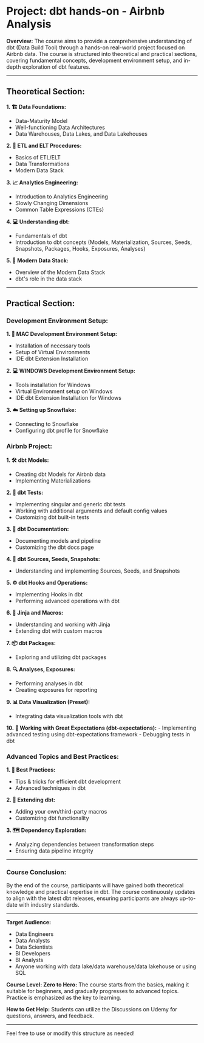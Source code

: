# Project: dbt hands-on - Airbnb Analysis

**Overview:**
The course aims to provide a comprehensive understanding of dbt (Data Build Tool) through a hands-on real-world project focused on Airbnb data. The course is structured into theoretical and practical sections, covering fundamental concepts, development environment setup, and in-depth exploration of dbt features.

---

## Theoretical Section:

**1. 🏗️ Data Foundations:**
   - Data-Maturity Model
   - Well-functioning Data Architectures
   - Data Warehouses, Data Lakes, and Data Lakehouses

**2. 🔄 ETL and ELT Procedures:**
   - Basics of ETL/ELT
   - Data Transformations
   - Modern Data Stack

**3. 📈 Analytics Engineering:**
   - Introduction to Analytics Engineering
   - Slowly Changing Dimensions
   - Common Table Expressions (CTEs)

**4. 💻 Understanding dbt:**
   - Fundamentals of dbt
   - Introduction to dbt concepts (Models, Materialization, Sources, Seeds, Snapshots, Packages, Hooks, Exposures, Analyses)

**5. 🧱 Modern Data Stack:**
   - Overview of the Modern Data Stack
   - dbt's role in the data stack

---

## Practical Section:

### Development Environment Setup:

**1. 🍏 MAC Development Environment Setup:**
   - Installation of necessary tools
   - Setup of Virtual Environments
   - IDE dbt Extension Installation

**2. 💻 WINDOWS Development Environment Setup:**
   - Tools installation for Windows
   - Virtual Environment setup on Windows
   - IDE dbt Extension Installation for Windows

**3. ☁️ Setting up Snowflake:**
   - Connecting to Snowflake
   - Configuring dbt profile for Snowflake

### Airbnb Project:

**1. 🛠️ dbt Models:**
   - Creating dbt Models for Airbnb data
   - Implementing Materializations

**2. 🧪 dbt Tests:**
   - Implementing singular and generic dbt tests
   - Working with additional arguments and default config values
   - Customizing dbt built-in tests

**3. 📄 dbt Documentation:**
   - Documenting models and pipeline
   - Customizing the dbt docs page

**4. 🌱 dbt Sources, Seeds, Snapshots:**
   - Understanding and implementing Sources, Seeds, and Snapshots

**5. ⚙️ dbt Hooks and Operations:**
   - Implementing Hooks in dbt
   - Performing advanced operations with dbt

**6. 🔄 Jinja and Macros:**
   - Understanding and working with Jinja
   - Extending dbt with custom macros

**7. 📦 dbt Packages:**
   - Exploring and utilizing dbt packages

**8. 🔍 Analyses, Exposures:**
   - Performing analyses in dbt
   - Creating exposures for reporting

**9. 📊 Data Visualization (Preset):**
   - Integrating data visualization tools with dbt

**10. 🤔 Working with Great Expectations (dbt-expectations):**
    - Implementing advanced testing using dbt-expectations framework
    - Debugging tests in dbt

### Advanced Topics and Best Practices:

**1. 🌟 Best Practices:**
   - Tips & tricks for efficient dbt development
   - Advanced techniques in dbt

**2. 🧩 Extending dbt:**
   - Adding your own/third-party macros
   - Customizing dbt functionality

**3. 🗺️ Dependency Exploration:**
   - Analyzing dependencies between transformation steps
   - Ensuring data pipeline integrity

---

### Course Conclusion:

By the end of the course, participants will have gained both theoretical knowledge and practical expertise in dbt. The course continuously updates to align with the latest dbt releases, ensuring participants are always up-to-date with industry standards.

---

**Target Audience:**
- Data Engineers
- Data Analysts
- Data Scientists
- BI Developers
- BI Analysts
- Anyone working with data lake/data warehouse/data lakehouse or using SQL

**Course Level: Zero to Hero:**
The course starts from the basics, making it suitable for beginners, and gradually progresses to advanced topics. Practice is emphasized as the key to learning.

**How to Get Help:**
Students can utilize the Discussions on Udemy for questions, answers, and feedback.

---

Feel free to use or modify this structure as needed!